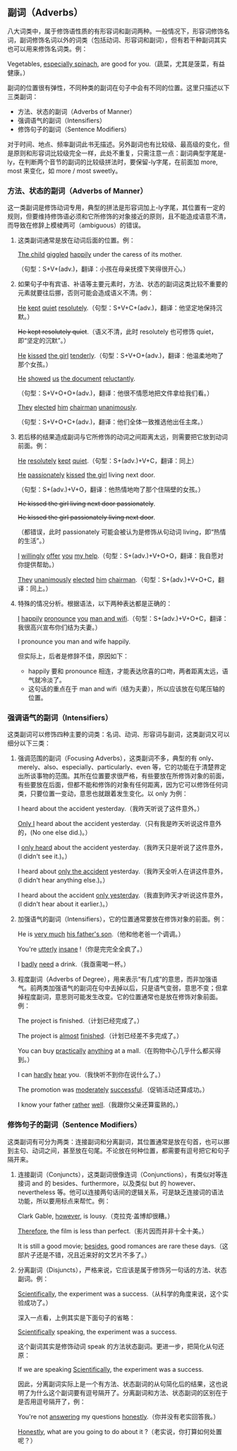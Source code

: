 ## 副词（Adverbs）

八大词类中，属于修饰语性质的有形容词和副词两种。一般情况下，形容词修饰名词，副词修饰名词以外的词类（包括动词、形容词和副词），但有若干种副词其实也可以用来修饰名词类。例：

Vegetables, <u>especially spinach</u>, are good for you.（蔬菜，尤其是菠菜，有益健康。）

副词的位置很有弹性，不同种类的副词在句子中会有不同的位置。这里只描述以下三类副词：

- 方法、状态的副词（Adverbs of Manner）
- 强调语气的副词（Intensifiers）
- 修饰句子的副词（Sentence Modifiers）

对于时间、地点、频率副词此书无描述。另外副词也有比较级、最高级的变化，但是原则和形容词比较级完全一样，此处不重复，只需注意一点：副词典型字尾是-ly，在判断两个音节的副词的比较级拼法时，要保留-ly字尾，在前面加 more, most 来变化，如 more / most sweetly。

### 方法、状态的副词（Adverbs of Manner）

这一类副词是修饰动词专用，典型的拼法是形容词加上-ly字尾，其位置有一定的规则，但要维持修饰语必须和它所修饰的对象接近的原则，且不能造成语意不清，而导致在修辞上模棱两可（ambiguous）的错误。

1. 这类副词通常是放在动词后面的位置。例：

   <u>The child</u> <u>giggled</u> <u>happily</u> under the caress of its mother.

   （句型：S+V+(adv.)，翻译：小孩在母亲抚摸下笑得很开心。）

2. 如果句子中有宾语、补语等主要元素时，方法、状态的副词这类比较不重要的元素就要往后挪，否则可能会造成语义不清。例：

   <u>He</u> <u>kept</u> <u>quiet</u> <u>resolutely</u>.（句型：S+V+C+(adv.)，翻译：他坚定地保持沉默。）

   ~~He kept resolutely quiet~~.（语义不清，此时 resolutely 也可修饰 quiet，即“坚定的沉默”。）

   <u>He</u> <u>kissed</u> <u>the girl</u> <u>tenderly</u>.（句型：S+V+O+(adv.)，翻译：他温柔地吻了那个女孩。）

   <u>He</u> <u>showed</u> <u>us</u> <u>the document</u> <u>reluctantly</u>.

   （句型：S+V+O+O+(adv.)，翻译：他很不情愿地把文件拿给我们看。）

   <u>They</u> <u>elected</u> <u>him</u> <u>chairman</u> <u>unanimously</u>.

   （句型：S+V+O+C+(adv.)，翻译：他们全体一致推选他出任主席。）

3. 若后移的结果造成副词与它所修饰的动词之间距离太远，则需要把它放到动词前面。例：

   <u>He</u> <u>resolutely</u> <u>kept</u> <u>quiet</u>.（句型：S+(adv.)+V+C，翻译：同上）

   <u>He</u> <u>passionately</u> <u>kissed</u> <u>the girl</u> living next door.

   （句型：S+(adv.)+V+O，翻译：他热情地吻了那个住隔壁的女孩。）

   ~~He kissed the girl living next door passionately~~.

   ~~He kissed the girl passionately living next door~~.

   （都错误，此时 passionately 可能会被认为是修饰从句动词 living，即“热情的生活”。）

   <u>I</u> <u>willingly</u> <u>offer</u> <u>you</u> <u>my help</u>.（句型：S+(adv.)+V+O+O，翻译：我自愿对你提供帮助。）

   <u>They</u> <u>unanimously</u> <u>elected</u> <u>him</u> <u>chairman</u>.（句型：S+(adv.)+V+O+C，翻译：同上。）
   
4. 特殊的情况分析。根据语法，以下两种表达都是正确的：

   <u>I</u> <u>happily</u> <u>pronounce</u> <u>you</u> <u>man and wifi</u>.（句型：S+(adv.)+V+O+C，翻译：我很高兴宣布你们结为夫妻。）

   I pronounce you man and wife happily.

   但实际上，后者是修辞不佳，原因如下：

   - happily 要和 pronounce 相连，才能表达欣喜的口吻，两者距离太远，语气就冷淡了。
   - 这句话的重点在于 man and wifi（结为夫妻），所以应该放在句尾压轴的位置。
### 强调语气的副词（Intensifiers）

这类副词可以修饰四种主要的词类：名词、动词、形容词与副词，这类副词又可以细分以下三类：

1. 强调范围的副词（Focusing Adverbs），这类副词不多，典型的有 only、merely、also、especially、particularly、even 等，它的功能在于清楚界定出所谈事物的范围。其所在位置要求很严格，有些要放在所修饰对象的前面，有些要放在后面，但都不能和修饰的对象有任何距离，因为它可以修饰任何词类，只要位置一变动，意思也就跟着发生变化。以 only 为例：

   I heard about the accident yesterday.（我昨天听说了这件意外。）

   <u>Only I</u> heard about the accident yesterday.（只有我是昨天听说这件意外的，(No one else did.)。）

   I <u>only heard</u> about the accident yesterday.（我昨天只是听说了这件意外，(I didn't see it.)。）

   I heard about <u>only the accident</u> yesterday.（我昨天全听人在讲这件意外，(I didn't hear anything else.)。）

   I heard about the accident <u>only yesterday</u>.（我直到昨天才听说这件意外，(I didn't hear about it earlier.)。）

2. 加强语气的副词（Intensifiers），它的位置通常要放在修饰对象的前面。例：

   He is <u>very much</u> <u>his father's son</u>.（他和他老爸一个调调。）

   You're <u>utterly</u> <u>insane</u> !（你是完完全全疯了。）

   I <u>badly</u> <u>need</u> a drink.（我亟需喝一杯。）

3. 程度副词（Adverbs of Degree），用来表示“有几成”的意思，而非加强语气。前两类加强语气的副词在句中去掉以后，只是语气变弱，意思不变；但拿掉程度副词，意思则可能发生改变。它的位置通常也是放在修饰对象前面。例：

   The project is finished.（计划已经完成了。）

   The project is <u>almost</u> <u>finished</u>.（计划已经差不多完成了。）

   You can buy <u>practically</u> <u>anything</u> at a mall.（在购物中心几乎什么都买得到。）

   I can <u>hardly</u> <u>hear</u> you.（我快听不到你在说什么了。）

   The promotion was <u>moderately</u> <u>successful</u>.（促销活动还算成功。）

   I know your father <u>rather</u> <u>well</u>.（我跟你父亲还算蛮熟的。）

### 修饰句子的副词（Sentence Modifiers）

这类副词有可分为两类：连接副词和分离副词，其位置通常是放在句首，也可以挪到主句、动词之间，甚至放在句尾。不论放在何种位置，都需要有逗号把它和句子隔开来。

1. 连接副词（Conjuncts），这类副词很像连词（Conjunctions），有类似对等连接词 and 的 besides、furthermore，以及类似 but 的 however、nevertheless 等。他可以连接两句话间的逻辑关系，可是缺乏连接词的语法功能，所以要用标点来帮忙。例：

   Clark Gable, <u>however</u>, is lousy.（克拉克·盖博却很糟。）

   <u>Therefore</u>, the film is less than perfect.（影片因而并非十全十美。）

   It is still a good movie; <u>besides</u>, good romances are rare these days.（这部片子还是不错，况且近来好的文艺片不多了。）

2. 分离副词（Disjuncts），严格来说，它应该是属于修饰另一句话的方法、状态副词。例：

   <u>Scientifically</u>, the experiment was a success.（从科学的角度来说，这个实验成功了。）

   深入一点看，上例其实是下面句子的省略：

   <u>Scientifically</u> speaking, the experiment was a success.

   这个副词其实是修饰动词 speak 的方法状态副词。更进一步，把简化从句还原：

   If we are speaking <u>Scientifically</u>, the experiment was a success.

   因此，分离副词实际上是一个有方法、状态副词的从句简化后的结果，这也说明了为什么这个副词要有逗号隔开了。分离副词和方法、状态副词的区别在于是否用逗号隔开了，例：

   You're not <u>answering</u> my questions <u>honestly</u>.（你并没有老实回答我。）

   <u>Honestly</u>, what are you going to do about it ?（老实说，你打算如何处置呢？）

   